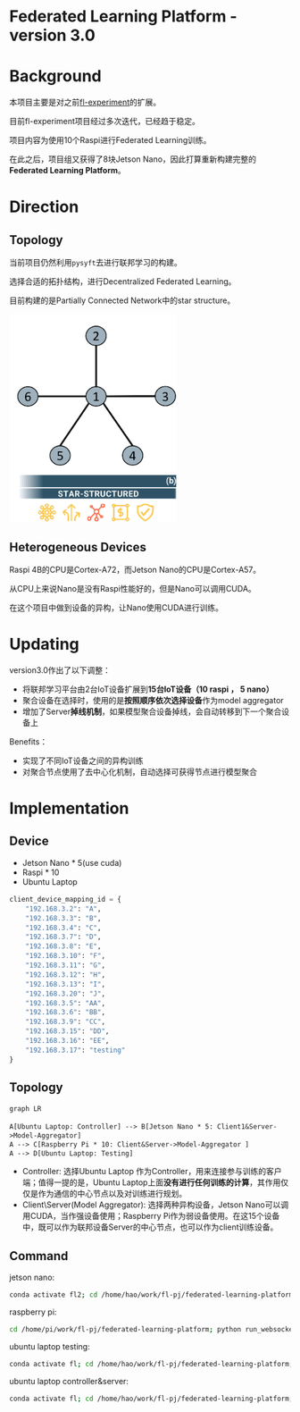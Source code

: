 # Federated Learning Platform - version 3.0

# Background

本项目主要是对之前[fl-experiment](https://github.com/MyStarNight/fl-experiment)的扩展。

目前fl-experiment项目经过多次迭代，已经趋于稳定。

项目内容为使用10个Raspi进行Federated Learning训练。

在此之后，项目组又获得了8块Jetson Nano，因此打算重新构建完整的**Federated Learning Platform**。

# Direction 

## Topology

当前项目仍然利用`pysyft`去进行联邦学习的构建。

选择合适的拓扑结构，进行Decentralized Federated Learning。

目前构建的是Partially Connected Network中的star structure。

![star structure](img/img.png)

## Heterogeneous Devices

Raspi 4B的CPU是Cortex-A72，而Jetson Nano的CPU是Cortex-A57。

从CPU上来说Nano是没有Raspi性能好的，但是Nano可以调用CUDA。

在这个项目中做到设备的异构，让Nano使用CUDA进行训练。

# Updating

version3.0作出了以下调整：

- 将联邦学习平台由2台IoT设备扩展到**15台IoT设备（10 raspi ， 5 nano）**
- 聚合设备在选择时，使用的是**按照顺序依次选择设备**作为model aggregator
- 增加了Server**掉线机制**，如果模型聚合设备掉线，会自动转移到下一个聚合设备上

Benefits：

- 实现了不同IoT设备之间的异构训练
- 对聚合节点使用了去中心化机制，自动选择可获得节点进行模型聚合

# Implementation

## Device

- Jetson Nano * 5(use cuda)
- Raspi * 10
- Ubuntu Laptop

```python
client_device_mapping_id = {
    "192.168.3.2": "A",
    "192.168.3.3": "B",
    "192.168.3.4": "C",
    "192.168.3.7": "D",
    "192.168.3.8": "E",
    "192.168.3.10": "F",
    "192.168.3.11": "G",
    "192.168.3.12": "H",
    "192.168.3.13": "I",
    "192.168.3.20": "J",
    "192.168.3.5": "AA",
    "192.168.3.6": "BB",
    "192.168.3.9": "CC",
    "192.168.3.15": "DD",
    "192.168.3.16": "EE",
    "192.168.3.17": "testing"
}
```

## Topology

```mermaid
graph LR

A[Ubuntu Laptop: Controller] --> B[Jetson Nano * 5: Client1&Server->Model-Aggregator]
A --> C[Raspberry Pi * 10: Client&Server->Model-Aggregator ]
A --> D[Ubuntu Laptop: Testing]
```

- Controller: 选择Ubuntu Laptop 作为Controller，用来连接参与训练的客户端；值得一提的是，Ubuntu Laptop上面**没有进行任何训练的计算**，其作用仅仅是作为通信的中心节点以及对训练进行规划。
- Client\Server(Model Aggregator): 选择两种异构设备，Jetson Nano可以调用CUDA，当作强设备使用；Raspberry Pi作为弱设备使用。在这15个设备中，既可以作为联邦设备Server的中心节点，也可以作为client训练设备。

## Command

jetson nano:

```bash
conda activate fl2; cd /home/hao/work/fl-pj/federated-learning-platform; python run_websocket_server.py
```

raspberry pi:

```bash
cd /home/pi/work/fl-pj/federated-learning-platform; python run_websocket_server.py
```

ubuntu laptop testing:

```bash
conda activate fl; cd /home/hao/work/fl-pj/federated-learning-platform; python run_websocket_server.py --testing
```

ubuntu laptop controller&server:

```bash
conda activate fl; cd /home/hao/work/fl-pj/federated-learning-platform; python run_websocket_client.py
```
